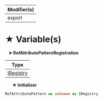 | Modifier(s)                            |
|----------------------------------------|
| export |

# &#9733; Variable(s)

&nbsp;&nbsp; **&#10148; RefAttributePatternRegistration**

| Type                        |
|-----------------------------|
| [IRegistry](/kernel/interface/di/iregistry) |

&nbsp;&nbsp;&nbsp;&nbsp;&nbsp; **&#9733; Initializer**

```ts
RefAttributePattern as unknown as IRegistry
```